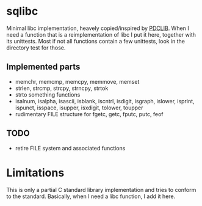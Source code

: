 # sqlibc
Minimal libc implementation, heavely copied/inspired by [PDCLIB](https://rootdirectory.ddns.net/dokuwiki/doku.php?id=pdclib:start). When I need a function that is a reimplementation of libc I put it here, together with its unittests. Most if not all functions contain a few unittests, look in the directory test for those.
## Implemented parts
* memchr, memcmp, memcpy, memmove, memset
* strlen, strcmp, strcpy, strncpy, strtok
* strto something functions
* isalnum, isalpha, isascii, isblank, iscntrl, isdigit, isgraph, islower, isprint, ispunct, isspace, isupper, isxdigit, tolower, toupper
* rudimentary FILE structure for fgetc, getc, fputc, putc, feof
## TODO
* retire FILE system and associated functions
# Limitations
This is only a partial C standard library implementation and tries to conform to the standard. Basically, when I need a libc function, I add it here.
